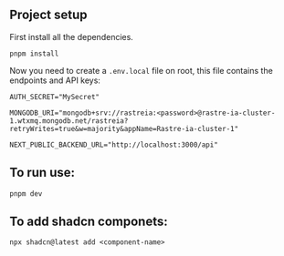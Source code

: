 ## Project setup

First install all the dependencies.

```shell
pnpm install
```

Now you need to create a `.env.local` file on root, this file contains the endpoints and API keys:

```shell
AUTH_SECRET="MySecret"

MONGODB_URI="mongodb+srv://rastreia:<password>@rastre-ia-cluster-1.wtxmq.mongodb.net/rastreia?retryWrites=true&w=majority&appName=Rastre-ia-cluster-1"

NEXT_PUBLIC_BACKEND_URL="http://localhost:3000/api"
```

## To run use:

```shell
pnpm dev
```

## To add shadcn componets:

```shell
npx shadcn@latest add <component-name>
```
